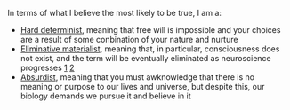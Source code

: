 In terms of what I believe the most likely to be true, I am a:

- [Hard determinist](https://en.wikipedia.org/wiki/Determinism), meaning that free will is impossible and your choices are a result of some conbination of your nature and nurture
- [Eliminative materialist](https://en.wikipedia.org/wiki/Eliminative_materialism), meaning that, in particular, consciousness does not exist, and the term will be eventually eliminated as neuroscience progresses [1](http://consc.net/papers/nature.html) [2](http://consc.net/papers/moving.html)
- [Absurdist](https://en.wikipedia.org/wiki/Absurdism), meaning that you must awknowledge that there is no meaning or purpose to our lives and universe, but despite this, our biology demands we pursue it and believe in it

